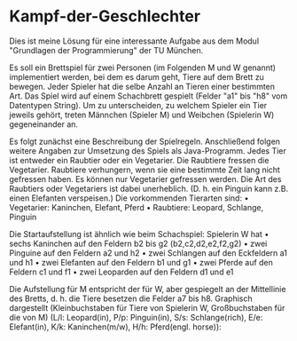 # Kampf-der-Geschlechter
Dies ist meine Lösung für eine interessante Aufgabe aus dem Modul "Grundlagen der Programmierung" der TU München.

Es soll ein Brettspiel für zwei Personen (im Folgenden M und W genannt) implementiert
werden, bei dem es darum geht, Tiere auf dem Brett zu bewegen. Jeder Spieler hat
die selbe Anzahl an Tieren einer bestimmten Art. Das Spiel wird auf einem Schachbrett
gespielt (Felder "a1" bis "h8" vom Datentypen String). Um zu unterscheiden, zu welchem
Spieler ein Tier jeweils gehört, treten Männchen (Spieler M) und Weibchen (Spielerin W)
gegeneinander an.

Es folgt zunächst eine Beschreibung der Spielregeln. Anschließend folgen weitere Angaben
zur Umsetzung des Spiels als Java-Programm.
Jedes Tier ist entweder ein Raubtier oder ein Vegetarier. Die Raubtiere fressen die Vegetarier.
Raubtiere verhungern, wenn sie eine bestimmte Zeit lang nicht gefressen haben. Es
können nur Vegetarier gefressen werden. Die Art des Raubtiers oder Vegetariers ist dabei
unerheblich. (D. h. ein Pinguin kann z.B. einen Elefanten verspeisen.) Die vorkommenden
Tierarten sind:
• Vegetarier: Kaninchen, Elefant, Pferd
• Raubtiere: Leopard, Schlange, Pinguin

Die Startaufstellung ist ähnlich wie beim Schachspiel: Spielerin W hat
• sechs Kaninchen auf den Feldern b2 bis g2 (b2,c2,d2,e2,f2,g2)
• zwei Pinguine auf den Feldern a2 und h2
• zwei Schlangen auf den Eckfeldern a1 und h1
• zwei Elefanten auf den Feldern b1 und g1
• zwei Pferde auf den Feldern c1 und f1
• zwei Leoparden auf den Feldern d1 und e1

Die Aufstellung für M entspricht der für W, aber gespiegelt an der Mittellinie des Bretts, d. h.
die Tiere besetzen die Felder a7 bis h8. Graphisch dargestellt (Kleinbuchstaben für Tiere
von Spielerin W, Großbuchstaben für die von M) (L/l: Leopard(in), P/p: Pinguin(in),
S/s: Schlange(rich), E/e: Elefant(in), K/k: Kaninchen(m/w), H/h: Pferd(engl. horse)):
